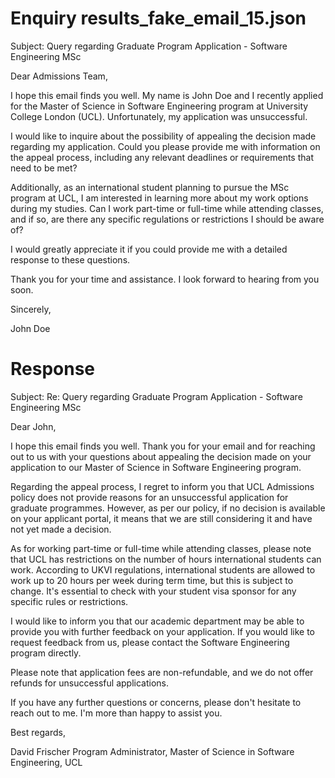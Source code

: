 
# Enquiry results_fake_email_15.json

Subject: Query regarding Graduate Program Application - Software Engineering MSc

Dear Admissions Team,

I hope this email finds you well. My name is John Doe and I recently applied for the Master of Science in Software Engineering program at University College London (UCL). Unfortunately, my application was unsuccessful.

I would like to inquire about the possibility of appealing the decision made regarding my application. Could you please provide me with information on the appeal process, including any relevant deadlines or requirements that need to be met?

Additionally, as an international student planning to pursue the MSc program at UCL, I am interested in learning more about my work options during my studies. Can I work part-time or full-time while attending classes, and if so, are there any specific regulations or restrictions I should be aware of?

I would greatly appreciate it if you could provide me with a detailed response to these questions.

Thank you for your time and assistance. I look forward to hearing from you soon.

Sincerely,

John Doe

# Response

Subject: Re: Query regarding Graduate Program Application - Software Engineering MSc

Dear John,

I hope this email finds you well. Thank you for your email and for reaching out to us with your questions about appealing the decision made on your application to our Master of Science in Software Engineering program.

Regarding the appeal process, I regret to inform you that UCL Admissions policy does not provide reasons for an unsuccessful application for graduate programmes. However, as per our policy, if no decision is available on your applicant portal, it means that we are still considering it and have not yet made a decision.

As for working part-time or full-time while attending classes, please note that UCL has restrictions on the number of hours international students can work. According to UKVI regulations, international students are allowed to work up to 20 hours per week during term time, but this is subject to change. It's essential to check with your student visa sponsor for any specific rules or restrictions.

I would like to inform you that our academic department may be able to provide you with further feedback on your application. If you would like to request feedback from us, please contact the Software Engineering program directly.

Please note that application fees are non-refundable, and we do not offer refunds for unsuccessful applications.

If you have any further questions or concerns, please don't hesitate to reach out to me. I'm more than happy to assist you.

Best regards,

David Frischer
Program Administrator, Master of Science in Software Engineering, UCL

        